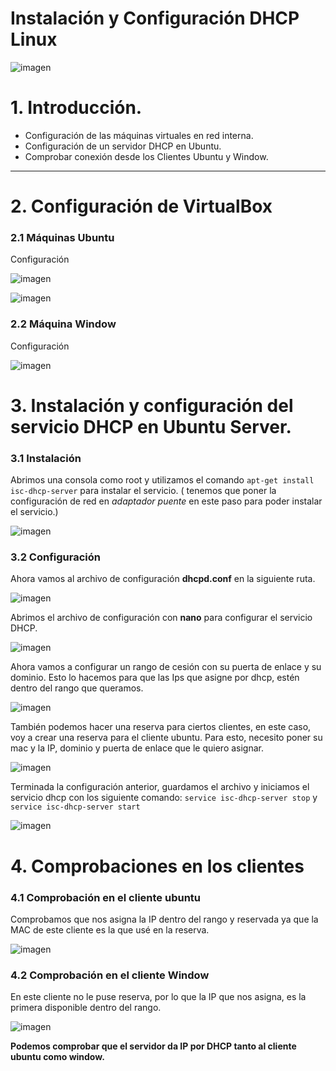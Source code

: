 

#  Instalación y Configuración DHCP Linux

![imagen](./img/portada.jpg)



# 1. Introducción.

* Configuración de las máquinas virtuales en red interna.
* Configuración de un servidor DHCP en Ubuntu.
* Comprobar conexión desde los Clientes Ubuntu y Window.
---

# 2. Configuración de VirtualBox

### 2.1 Máquinas Ubuntu

Configuración

![imagen](./img/13.png)

![imagen](./img/12.png)

### 2.2 Máquina Window

Configuración

![imagen](./img/014.png)


# 3. Instalación y configuración del servicio DHCP en Ubuntu Server.

### 3.1 Instalación

Abrimos una consola como root y utilizamos el comando `apt-get install isc-dhcp-server`
para instalar el servicio. ( tenemos que poner la configuración de red en *adaptador puente* en este paso para poder instalar el servicio.)

![imagen](./img/01.png)

### 3.2 Configuración

Ahora vamos al archivo de configuración **dhcpd.conf** en la siguiente ruta.

 ![imagen](./img/02.png)

Abrimos el archivo de configuración con **nano** para configurar el servicio DHCP.

 ![imagen](./img/03.png)

Ahora vamos a configurar un rango de cesión con su puerta de enlace y su dominio. Esto lo hacemos para que las Ips que asigne por dhcp, estén dentro del rango que queramos.

 ![imagen](./img/04.png)

También podemos hacer una reserva para ciertos clientes, en este caso, voy a crear una reserva para el cliente ubuntu. Para esto, necesito poner su mac y la IP, dominio y puerta de enlace que le quiero asignar.

![imagen](./img/05.png)

Terminada la configuración anterior, guardamos el archivo y iniciamos el servicio dhcp con los siguiente comando: `service isc-dhcp-server stop` y `service isc-dhcp-server start`

![imagen](./img/06.png)

# 4. Comprobaciones en los clientes

### 4.1 Comprobación en el cliente ubuntu

Comprobamos que nos asigna la IP dentro del rango y reservada ya que la MAC de este cliente es la que usé en la reserva.

![imagen](./img/07.png)

### 4.2 Comprobación en el cliente Window

En este cliente no le puse reserva, por lo que la IP que nos asigna, es la primera disponible dentro del rango.

![imagen](./img/08.png)

**Podemos comprobar que el servidor da IP por DHCP tanto al cliente ubuntu como window.**

